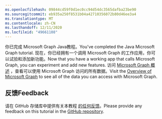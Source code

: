 ```yaml
---
ms.openlocfilehash: 09844cd59f0d1ec0cc94d54dc3565dafba23be90
ms.sourcegitcommit: eb935a250f8531b04a42710356072b80d46ee3a4
ms.translationtype: MT
ms.contentlocale: zh-CN
ms.lasthandoff: 12/11/2020
ms.locfileid: "49661108"
---
```

<!-- markdownlint-disable MD002 MD041 -->

<span data-ttu-id="99d5c-101">你已完成 Microsoft Graph Java教程。</span><span class="sxs-lookup"><span data-stu-id="99d5c-101">You've completed the Java Microsoft Graph tutorial.</span></span> <span data-ttu-id="99d5c-102">现在，你已经拥有一个调用 Microsoft Graph 的工作应用，你可以试验和添加新功能。</span><span class="sxs-lookup"><span data-stu-id="99d5c-102">Now that you have a working app that calls Microsoft Graph, you can experiment and add new features.</span></span> <span data-ttu-id="99d5c-103">访问 [Microsoft Graph 概述](/graph/overview) ，查看可以使用 Microsoft Graph 访问的所有数据。</span><span class="sxs-lookup"><span data-stu-id="99d5c-103">Visit the [Overview of Microsoft Graph](/graph/overview) to see all of the data you can access with Microsoft Graph.</span></span>

## <a name="feedback"></a><span data-ttu-id="99d5c-104">反馈</span><span class="sxs-lookup"><span data-stu-id="99d5c-104">Feedback</span></span>

<span data-ttu-id="99d5c-105">请在 GitHub 存储库中提供有关本教程 [的任何反馈](https://github.com/microsoftgraph/msgraph-training-java)。</span><span class="sxs-lookup"><span data-stu-id="99d5c-105">Please provide any feedback on this tutorial in the [GitHub repository](https://github.com/microsoftgraph/msgraph-training-java).</span></span>
